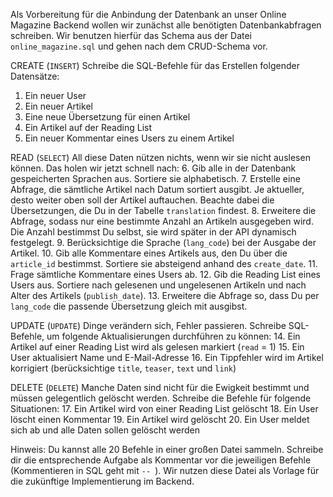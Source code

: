 Als Vorbereitung für die Anbindung der Datenbank an unser Online Magazine Backend wollen wir zunächst alle benötigten Datenbankabfragen schreiben. Wir benutzen hierfür das Schema aus der Datei `online_magazine.sql` und gehen nach dem CRUD-Schema vor.

CREATE (`INSERT`)
Schreibe die SQL-Befehle für das Erstellen folgender Datensätze:
1. Ein neuer User
2. Ein neuer Artikel
3. Eine neue Übersetzung für einen Artikel
4. Ein Artikel auf der Reading List
5. Ein neuer Kommentar eines Users zu einem Artikel

READ (`SELECT`)
All diese Daten nützen nichts, wenn wir sie nicht auslesen können. Das holen wir jetzt schnell nach:
6. Gib alle in der Datenbank gespeicherten Sprachen aus. Sortiere sie alphabetisch.
7. Erstelle eine Abfrage, die sämtliche Artikel nach Datum sortiert ausgibt. Je aktueller, desto weiter oben soll der Artikel auftauchen. Beachte dabei die Übersetzungen, die Du in der Tabelle `translation` findest.
8. Erweitere die Abfrage, sodass nur eine bestimmte Anzahl an Artikeln ausgegeben wird. Die Anzahl bestimmst Du selbst, sie wird später in der API dynamisch festgelegt.
9. Berücksichtige die Sprache (`lang_code`) bei der Ausgabe der Artikel.
10. Gib alle Kommentare eines Artikels aus, den Du über die `article_id` bestimmst. Sortiere sie absteigend anhand des `create_date`.
11. Frage sämtliche Kommentare eines Users ab.
12. Gib die Reading List eines Users aus. Sortiere nach gelesenen und ungelesenen Artikeln und nach Alter des Artikels (`publish_date`).
13. Erweitere die Abfrage so, dass Du per `lang_code` die passende Übersetzung gleich mit ausgibst.

UPDATE (`UPDATE`)
Dinge verändern sich, Fehler passieren. Schreibe SQL-Befehle, um folgende Aktualisierungen durchführen zu können:
14. Ein Artikel auf einer Reading List wird als gelesen markiert (`read` = 1)
15. Ein User aktualisiert Name und E-Mail-Adresse
16. Ein Tippfehler wird im Artikel korrigiert (berücksichtige `title`, `teaser`, `text` und `link`)

DELETE (`DELETE`)
Manche Daten sind nicht für die Ewigkeit bestimmt und müssen gelegentlich gelöscht werden. Schreibe die Befehle für folgende Situationen:
17. Ein Artikel wird von einer Reading List gelöscht
18. Ein User löscht einen Kommentar
19. Ein Artikel wird gelöscht
20. Ein User meldet sich ab und alle Daten sollen gelöscht werden


Hinweis:
Du kannst alle 20 Befehle in einer großen Datei sammeln. Schreibe dir die entsprechende Aufgabe als Kommentar vor die jeweiligen Befehle (Kommentieren in SQL geht mit `-- `).
Wir nutzen diese Datei als Vorlage für die zukünftige Implementierung im Backend.
